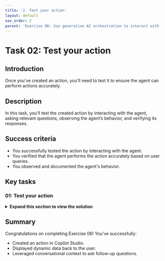 ```yaml
---
title: '2. Test your action'
layout: default
nav_order: 2
parent: 'Exercise 06: Use generative AI orchestration to interact with your connectors'
---
```


# Task 02: Test your action

## Introduction

Once you’ve created an action, you'll need to test it to ensure the agent can perform actions accurately.

## Description

In this task, you’ll test the created action by interacting with the agent, asking relevant questions, observing the agent’s behavior, and verifying its responses.

## Success criteria

-   You successfully tested the action by interacting with the agent.
-   You verified that the agent performs the action accurately based on user queries.
-   You observed and documented the agent's behavior.


## Key tasks

### 01: Test your action

<details markdown="block"> 
  <summary><strong>Expand this section to view the solution</strong></summary> 

1. Select the refresh icon in the upper-right corner of the **Test your agent** pane to start a new conversation.

1. Ask a vague question about the weather:

	`How is the weather today?`

	![xs5oex36.jpg](../../media/xs5oex36.jpg)

	{: .note }
	> The agent will request more details for a location, and the **Activity map** will display in the main pane.

1. Respond with a city:

	`Dallas`

	![vrs2gcfd.jpg](../../media/vrs2gcfd.jpg)

	{: .note }
	> The agent automatically updates the **Inputs** with the city and provides an answer.

1. Tell the agent you made a mistake, and ask for another location:

	`Wait, I meant the weather for London. Also, please list all information you have in bullet points.`

	![96lnl1mh.jpg](../../media/96lnl1mh.jpg)

    {: .note }
	> Observe how the agent updates its query to the connector, and see how it also reacts to the instructions to list all information available to it.

</details>

## Summary

Congratulations on completing Exercise 06! You've successfully:

- Created an action in Copilot Studio.
- Displayed dynamic data back to the user.
- Leveraged conversational context to ask follow-up questions.
